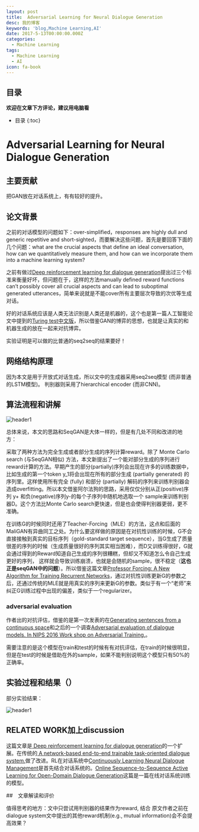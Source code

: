 ```yaml
---
layout: post
title:  Adversarial Learning for Neural Dialogue Generation
desc: 我的博客
keywords: 'blog,Machine Learning,AI'
date: 2017-5-13T00:00:00.000Z
categories:
  - Machine Learning
tags:
  - Machine Learning
  - AI
icon: fa-book
---
```



## 目录
**欢迎在文章下方评论，建议用电脑看**

* 目录
{:toc}

# Adversarial Learning for Neural Dialogue Generation

## 主要贡献

把GAN放在对话系统上，有有较好的提升。

## 论文背景

之前的对话模型的问题如下：over-simplified，responses are highly dull and generic repetitive and short-sighted，而要解决这些问题，首先是要回答下面的几个问题：what are the crucial aspects that define an ideal conversation, how can we quantitatively measure them, and how can we incorporate them into a machine learning system?

之前有做过[Deep reinforcement learning for dialogue generation](https://arxiv.org/abs/1606.01541)提出过三个标准来衡量好坏，但问题在于，这样的方法manually defined reward functions can’t possibly cover all crucial aspects and can lead to suboptimal generated utterances，简单来说就是不能cover所有主要层次导致的次优等生成对话。

好的对话系统应该是人类无法识别是人类还是机器的，这个也是第一篇人工智能论文中提到的[Turing test中文版](http://www.worldofai.com/bbs/simple/?t59.html)，所以借鉴GAN的博弈的思想，也就是让真实的和机器生成的放在一起来对抗博弈。

实验证明是可以做的比普通的seq2seq的结果要好！



## 网络结构原理


因为本文是用于开放式对话生成，所以文中的生成器采用seq2seq模型 (而非普通的LSTM模型)。 判别器则采用了hierarchical encoder (而非CNN)。

## 算法流程和讲解

<img src="{{ site.img_path }}/Machine Learning/Adversarial_Dialogue.png" alt="header1" style="height:auto!important;width:auto%;max-width:1020px;"/>

总体来说，本文的思路和SeqGAN是大体一样的，但是有几处不同和改进的地方：

采取了两种方法为完全生成或者部分生成的序列计算reward。除了 Monte Carlo search (与SeqGAN相似) 方法，本文新提出了一个能对部分生成的序列进行reward计算的方法。早期产生的部分(partially)序列会出现在许多的训练数据中，比如生成的第一个token y_1将会出现在所有的部分生成 (partially generated) 的序列里。这样使用所有完全 (fully) 和部分 (partially) 解码的序列来训练判别器会造成overfitting。所以本文借鉴阿尔法狗的思路，采用仅仅分别从正(positive)序列 y+ 和负(negative)序列y-的每个子序列中随机地选取一个 sample来训练判别器D。这个方法比Monte Carlo search更快速，但是也会使得判别器更弱，更不准确。

在训练G的时候同时还用了Teacher-Forcing（MLE）的方法，这点和后面的MaliGAN有异曲同工之处。为什么要这样做的原因是在对抗性训练的时候，G不会直接接触到真实的目标序列（gold-standard target sequence），当G生成了质量很差的序列的时候（生成质量很好的序列其实相当困难），而D又训练得很好，G就会通过得到的Reward知道自己生成的序列很糟糕，但却又不知道怎么令自己生成更好的序列， 这样就会导致训练崩溃，也就是会随机的sample，很不稳定（**这也正是seqGAN中的问题**）。所以借鉴这篇文章[Professor Forcing: A New Algorithm for Training Recurrent Networks](http://papers.nips.cc/paper/6099-professor-forcing-a-new-algorithm-for-training-recurrent-networks.pdf)，通过对抗性训练更新G的参数之后，还通过传统的MLE就是用真实的序列来更新G的参数。类似于有一个“老师”来纠正G训练过程中出现的偏差，类似于一个regularizer。

### adversarial evaluation

作者出的对抗评估，借鉴的是第一次发表的在[Generating sentences from a continuous space]()和之后的一个调查[Adversarial evaluation of dialogue models. In NIPS 2016 Work shop on Adversarial Training.]()。

需要注意的是这个模型在train和test的时候有有对抗评估，在train的时候很明显，但是在test的时候是借助在外的sample，如果不能判别说明这个模型只有50%的正确率。


## 实验过程和结果（）



部分实验结果：
	
<img src="{{ site.img_path }}/Machine Learning/Adversarial_Dialogue1.png" alt="header1" style="height:auto!important;width:auto%;max-width:1020px;"/>

## RELATED WORK加上discussion

这篇文章是[ Deep reinforcement learning for dialogue generation]()的一个扩展。在传统的[ A network-based end-to-end trainable task-oriented dialogue system.]()做了改进。RL在对话系统中[Continuously Learning Neural Dialogue Management]()是首先结合对话系统的。[Online Sequence-to-Sequence Active Learning for Open-Domain Dialogue Generation]()这篇是一篇在线对话系统训练的模型。

##　文章解读和评价


值得思考的地方：文中只尝试用判别器的结果作为reward, 结合 原文作者之前在dialogue system文中提出的其他reward机制(e.g., mutual information)会不会提高效果？








